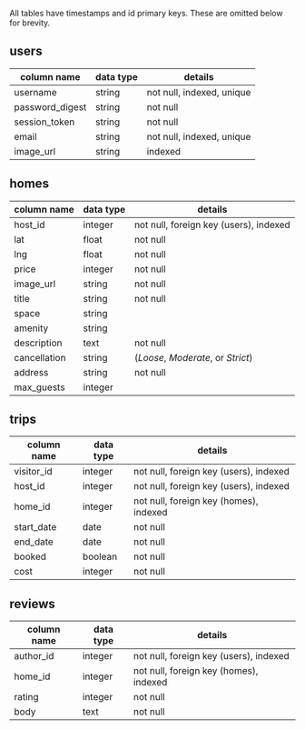 All tables have timestamps and id primary keys. These are omitted below for brevity.

## users
column name     | data type | details
----------------|-----------|-----------------------
username        | string    | not null, indexed, unique
password_digest | string    | not null
session_token   | string    | not null
email           | string    | not null, indexed, unique
image_url       | string    | indexed

## homes
column name | data type | details
------------|-----------|-----------------------
host_id     | integer   | not null, foreign key (users), indexed
lat         | float     | not null
lng         | float     | not null
price       | integer   | not null
image_url   | string    | not null
title       | string    | not null
space       | string    |
amenity     | string    |
description | text      | not null
cancellation| string    | (*Loose*, *Moderate*, or *Strict*)
address     | string    | not null
max_guests  | integer   |

## trips
column name | data type | details
------------|-----------|-----------------------
visitor_id  | integer   | not null, foreign key (users), indexed
host_id     | integer   | not null, foreign key (users), indexed
home_id     | integer   | not null, foreign key (homes), indexed
start_date  | date      | not null
end_date    | date      | not null
booked      | boolean   | not null
cost        | integer   | not null

## reviews
column name | data type | details
------------|-----------|-----------------------
author_id   | integer   | not null, foreign key (users), indexed
home_id     | integer   | not null, foreign key (homes), indexed
rating      | integer   | not null
body        | text      | not null
